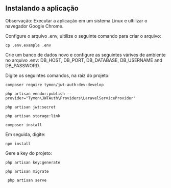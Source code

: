 ## Instalando a aplicação

Observação: Executar a aplicação em um sistema Linux e ultilizar  o navegador Google Chrome.

Configure o arquivo .env, ultilize o seguinte comando para criar o arquivo:

```
cp .env.example .env
```

Crie um banco de dados novo e configure as seguintes várives de ambiente no arquivo .env:  DB_HOST, DB_PORT, DB_DATABASE, DB_USERNAME and DB_PASSWORD.

Digite os seguintes comandos, na raiz do projeto:

```
composer require tymon/jwt-auth:dev-develop
```

```
php artisan vendor:publish --provider="Tymon\JWTAuth\Providers\LaravelServiceProvider"
```

```
php artisan jwt:secret
```

```
php artisan storage:link
```

```
composer install
```

Em seguida, digite:


```
npm install
```

Gere a key do projeto:

```
php artisan key:generate
```

``` 
php artisan migrate 
```

```
 php artisan serve 
 ```



